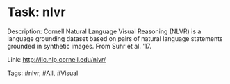Task: nlvr
===========
Description: Cornell Natural Language Visual Reasoning (NLVR) is a language grounding dataset based on  pairs of natural language statements grounded in synthetic images. From Suhr et al. '17. 

Link: http://lic.nlp.cornell.edu/nlvr/

Tags: #nlvr, #All, #Visual

